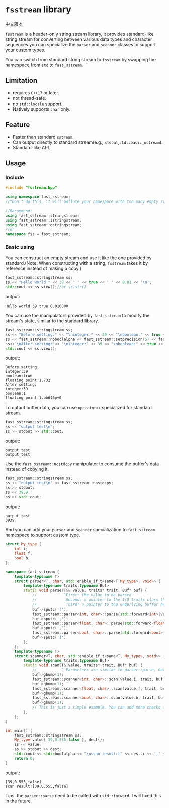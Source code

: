 # `fsstream` library
[中文版本](README_ZH.md)


`fsstream` is a header-only string stream library, it provides standard-like string stream for converting between various data types and character sequences.you can specialize the `parser` and `scanner` classes to support your custom types.

You can switch from standard string stream to `fsstream` by swapping the namespace from `std` to `fast_sstream`.

## Limitation

* requires `C++17` or later.
* not thread-safe.
* no `std::locale` support.
* Natively supports `char` only.

## Feature

* Faster than standard `sstream`.
* Can output directly to standard stream(e.g., `stdout`,`std::basic_ostream`).
* Standard-like API.

## Usage

### Include

```cpp
#include "fsstream.hpp"

using namespace fast_sstream;
//^Don't do this, it will pollute your namespace with too many empty structures and aliases

//Recommend:
using fast_sstream::stringstream;
using fast_sstream::istringstream;
using fast_sstream::ostringstream;
//or
namespace fss = fast_sstream;
```

### Basic using

You can construct an empty stream and use it like the one provided by standard.(Note: When constructing with a string, `fsstream` takes it by reference instead of making a copy.)

```cpp
fast_sstream::stringstream ss;
ss << "Hello world " << 39 << ' ' << true << ' ' << 0.01 << '\n';
std::cout << ss.view();//or ss.str()
```

output:

```text
Hello world 39 true 0.010000
```

You can use the manipulators provided by `fast_sstream` to modify the stream's state, similar to the standard library.

```cpp
fast_sstream::stringstream ss;
ss << "Before setting:" << "\ninteger:" << 39 << "\nboolean:" << true << "\nfloating point:" << 1.732;
ss << fast_sstream::noboolalpha << fast_sstream::setprecision(5) << fast_sstream::hex;
ss<<"\nAfter setting:"<< "\ninteger:" << 39 << "\nboolean:" << true << "\nfloating point:" << 1.732;
std::cout << ss.view();
```

output:

```text
Before setting:
integer:39
boolean:true
floating point:1.732
After setting:
integer:39
boolean:1
floating point:1.bb646p+0
```

To output buffer data, you can use `operator>>` specialized for standard stream.

```cpp
fast_sstream::stringstream ss;
ss << "output test\n";
ss >> stdout >> std::cout;
```

output:

```text
output test
output test
```

Use the `fast_sstream::nostdcpy` manipulator to consume the buffer's data instead of copying it.

```cpp
fast_sstream::stringstream ss;
ss << "output test\n" << fast_sstream::nostdcpy;
ss >> stdout;
ss << 3939;
ss >> std::cout;
```

output:

```text
output test
3939
```

And you can add your `parser` and `scanner` specialization to `fast_sstream` namespace to support custom type.

```cpp
struct My_type {
    int i;
    float f;
    bool b;
};

namespace fast_sstream {
    template<typename T>
    struct parser<T, char, std::enable_if_t<same<T,My_type>, void>> {
        template<typename traits,typename Buf>
        static void parse(T&& value, traits* trait, Buf* buf) {
            //            ^First: the value to be parsed
            //             Second: a pointer to the I/O traits class that called parse(). You can access its members, as parser is a friend.(not recommended)
            //             Third: a pointer to the underlying buffer held by the traits. You can also access its members, but this is not recommended.
            buf->sputc('[');
            fast_sstream::parser<int, char>::parse(std::forward<int>(value.i), trait, buf);
            buf->sputc(',');
            fast_sstream::parser<float, char>::parse(std::forward<float>(value.f), trait, buf);
            buf->sputc(',');
            fast_sstream::parser<bool, char>::parse(std::forward<bool>(value.b), trait, buf);
            buf->sputc(']');
        };
    };
    template<typename T>
    struct scanner<T, char, std::enable_if_t<same<T, My_type>, void>> {
        template<typename traits,typename Buf>
        static void scan(T& value, traits* trait, Buf* buf) {
            //           ^ Parameters are similar to parser::parse, but the first argument (value) is an out-parameter to store the scanned result.
            buf->gbump(1);
            fast_sstream::scanner<int, char>::scan(value.i, trait, buf);
            buf->gbump(1);
            fast_sstream::scanner<float, char>::scan(value.f, trait, buf);
            buf->gbump(1);
            fast_sstream::scanner<bool, char>::scan(value.b, trait, buf);
            buf->gbump(1);
            // This is just a simple example. You can add more checks and throw exceptions to ensure the result is correct.
        };
    };
}

int main() {
    fast_sstream::stringstream ss;
    My_type value{ 39,0.555,false }, dest{};
    ss << value;
    ss >> stdout >> dest;
    std::cout << std::boolalpha << "\nscan result:[" << dest.i << ',' << dest.f << ',' << dest.b << "]\n";
    return 0;
}
```

output:

```text
[39,0.555,false]
scan result:[39,0.555,false]
```

Tips: the `parser::parse` need to be  called with `std::forward`. I will fixed this in the future.
